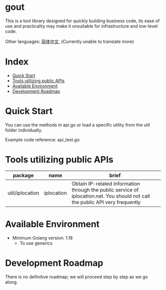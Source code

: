 # gout

This is a tool library designed for quickly building business code, its ease of use and practicality may make it
unsuitable for infrastructure and low-level code.

Other languages: [简体中文](README_zh.md), (Currently unable to translate more)

# Index

<!-- TOC -->

* [Quick Start](#quick-start)
* [Tools utilizing public APIs](#tools-utilizing-public-apis)
* [Available Environment](#available-environment)
* [Development Roadmap](#development-roadmap)

<!-- TOC -->

# Quick Start

You can use the methods in api.go or load a specific utility from the util folder individually.

Example code reference: api_test.go

# Tools utilizing public APIs

| package         | name       | brief                                                                                                                          |
|-----------------|------------|--------------------------------------------------------------------------------------------------------------------------------|
| util/iplocation | iplocation | Obtain IP-related information through the public service of iplocation.net. You should not call the public API very frequently |

# Available Environment

- Minimum Golang version: 1.18
    - To use generics

# Development Roadmap

There is no definitive roadmap; we will proceed step by step as we go along.
